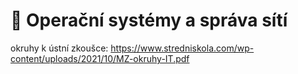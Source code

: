 # :electric_plug: Operační systémy a správa sítí

okruhy k ústní zkoušce: https://www.stredniskola.com/wp-content/uploads/2021/10/MZ-okruhy-IT.pdf
